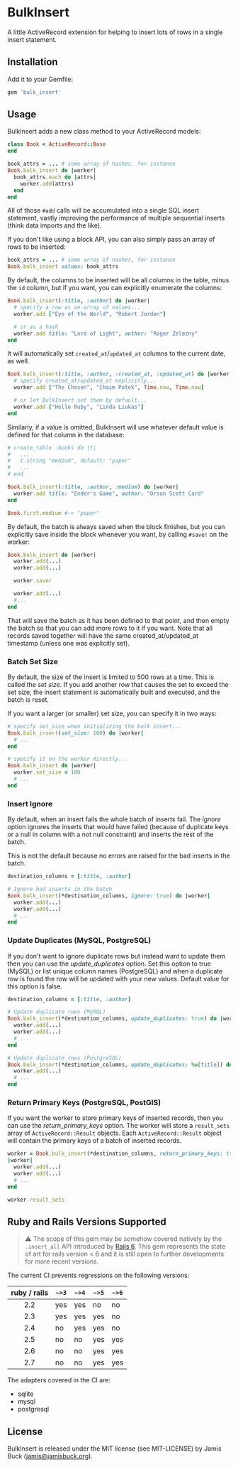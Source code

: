 # BulkInsert

A little ActiveRecord extension for helping to insert lots of rows in a
single insert statement.

## Installation

Add it to your Gemfile:

```ruby
gem 'bulk_insert'
```

## Usage

BulkInsert adds a new class method to your ActiveRecord models:

```ruby
class Book < ActiveRecord::Base
end

book_attrs = ... # some array of hashes, for instance
Book.bulk_insert do |worker|
  book_attrs.each do |attrs|
    worker.add(attrs)
  end
end
```

All of those `#add` calls will be accumulated into a single SQL insert
statement, vastly improving the performance of multiple sequential
inserts (think data imports and the like).

If you don't like using a block API, you can also simply pass an array
of rows to be inserted:

```ruby
book_attrs = ... # some array of hashes, for instance
Book.bulk_insert values: book_attrs
```

By default, the columns to be inserted will be all columns in the table,
minus the `id` column, but if you want, you can explicitly enumerate
the columns:

```ruby
Book.bulk_insert(:title, :author) do |worker|
  # specify a row as an array of values...
  worker.add ["Eye of the World", "Robert Jordan"]

  # or as a hash
  worker.add title: "Lord of Light", author: "Roger Zelazny"
end
```

It will automatically set `created_at`/`updated_at` columns to the current
date, as well.

```ruby
Book.bulk_insert(:title, :author, :created_at, :updated_at) do |worker|
  # specify created_at/updated_at explicitly...
  worker.add ["The Chosen", "Chaim Potok", Time.now, Time.now]

  # or let BulkInsert set them by default...
  worker.add ["Hello Ruby", "Linda Liukas"]
end
```

Similarly, if a value is omitted, BulkInsert will use whatever default
value is defined for that column in the database:

```ruby
# create_table :books do |t|
#   ...
#   t.string "medium", default: "paper"
#   ...
# end

Book.bulk_insert(:title, :author, :medium) do |worker|
  worker.add title: "Ender's Game", author: "Orson Scott Card"
end

Book.first.medium #-> "paper"
```

By default, the batch is always saved when the block finishes, but you
can explicitly save inside the block whenever you want, by calling
`#save!` on the worker:

```ruby
Book.bulk_insert do |worker|
  worker.add(...)
  worker.add(...)

  worker.save!

  worker.add(...)
  #...
end
```

That will save the batch as it has been defined to that point, and then
empty the batch so that you can add more rows to it if you want. Note
that all records saved together will have the same created_at/updated_at
timestamp (unless one was explicitly set).

### Batch Set Size

By default, the size of the insert is limited to 500 rows at a time.
This is called the _set size_. If you add another row that causes the
set to exceed the set size, the insert statement is automatically built
and executed, and the batch is reset.

If you want a larger (or smaller) set size, you can specify it in
two ways:

```ruby
# specify set_size when initializing the bulk insert...
Book.bulk_insert(set_size: 100) do |worker|
  # ...
end

# specify it on the worker directly...
Book.bulk_insert do |worker|
  worker.set_size = 100
  # ...
end
```

### Insert Ignore

By default, when an insert fails the whole batch of inserts fail. The
_ignore_ option ignores the inserts that would have failed (because of
duplicate keys or a null in column with a not null constraint) and
inserts the rest of the batch.

This is not the default because no errors are raised for the bad
inserts in the batch.

```ruby
destination_columns = [:title, :author]

# Ignore bad inserts in the batch
Book.bulk_insert(*destination_columns, ignore: true) do |worker|
  worker.add(...)
  worker.add(...)
  # ...
end
```

### Update Duplicates (MySQL, PostgreSQL)

If you don't want to ignore duplicate rows but instead want to update them
then you can use the _update_duplicates_ option. Set this option to true
(MySQL) or list unique column names (PostgreSQL) and when a duplicate row
is found the row will be updated with your new values.
Default value for this option is false.

```ruby
destination_columns = [:title, :author]

# Update duplicate rows (MySQL)
Book.bulk_insert(*destination_columns, update_duplicates: true) do |worker|
  worker.add(...)
  worker.add(...)
  # ...
end

# Update duplicate rows (PostgreSQL)
Book.bulk_insert(*destination_columns, update_duplicates: %w[title]) do |worker|
  worker.add(...)
  # ...
end
```

### Return Primary Keys (PostgreSQL, PostGIS)

If you want the worker to store primary keys of inserted records, then you can
use the _return_primary_keys_ option. The worker will store a `result_sets`
array of `ActiveRecord::Result` objects. Each `ActiveRecord::Result` object
will contain the primary keys of a batch of inserted records.

```ruby
worker = Book.bulk_insert(*destination_columns, return_primary_keys: true) do
|worker|
  worker.add(...)
  worker.add(...)
  # ...
end

worker.result_sets
```

## Ruby and Rails Versions Supported

> :warning: The scope of this gem may be somehow covered natively by the `.insert_all` API
> introduced by [Rails 6](https://apidock.com/rails/v6.0.0/ActiveRecord/Persistence/ClassMethods/insert_all).
> This gem represents the state of art for rails version < 6 and it is still open to
> further developments for more recent versions.

The current CI prevents regressions on the following versions:

ruby / rails | `~>3` | `~>4` | `~>5` | `~>6`
:-----------:|-------|-------|-------|------
2.2          |  yes  |  yes  |  no   |  no
2.3          |  yes  |  yes  |  yes  |  no
2.4          |  no   |  yes  |  yes  |  no
2.5          |  no   |  no   |  yes  |  yes
2.6          |  no   |  no   |  yes  |  yes
2.7          |  no   |  no   |  yes  |  yes

The adapters covered in the CI are:
* sqlite
* mysql
* postgresql


## License

BulkInsert is released under the MIT license (see MIT-LICENSE) by
Jamis Buck (jamis@jamisbuck.org).
